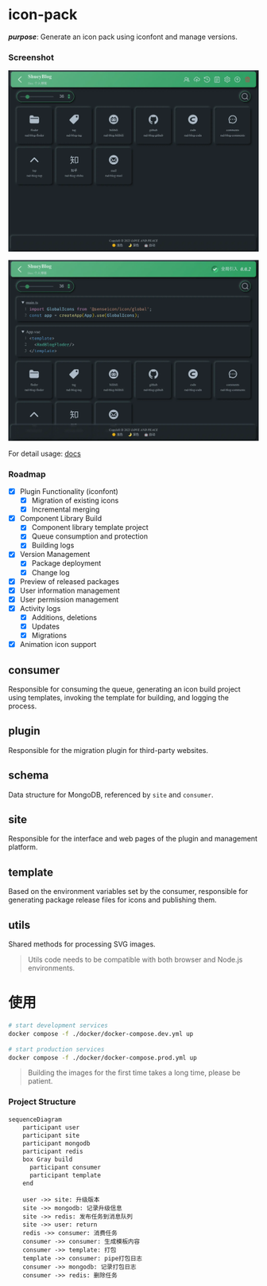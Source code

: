 # icon-pack

***purpose***: Generate an icon pack using iconfont and manage versions.

### Screenshot

![example icons](./docs/img/icons.webp)

![package preview](./docs/img/package-preview.webp)

For detail usage: [docs](./docs/usage.md)

### Roadmap

- [X] Plugin Functionality (iconfont)
  - [X] Migration of existing icons
  - [X] Incremental merging
- [X] Component Library Build
  - [X] Component library template project
  - [X] Queue consumption and protection
  - [x] Building logs
- [X] Version Management
  - [X] Package deployment
  - [X] Change log
- [X] Preview of released packages
- [X] User information management
- [X] User permission management
- [X] Activity logs
  - [X] Additions, deletions
  - [X] Updates
  - [X] Migrations
- [X] Animation icon support

## consumer

Responsible for consuming the queue, generating an icon build project using templates, invoking the template for building, and logging the process.

## plugin

Responsible for the migration plugin for third-party websites.

## schema

Data structure for MongoDB, referenced by `site` and `consumer`.

## site

Responsible for the interface and web pages of the plugin and management platform.

## template

Based on the environment variables set by the consumer, responsible for generating package release files for icons and publishing them.

## utils

Shared methods for processing SVG images.

> Utils code needs to be compatible with both browser and Node.js environments.

# 使用

```sh
# start development services
docker compose -f ./docker/docker-compose.dev.yml up
```

```sh
# start production services
docker compose -f ./docker/docker-compose.prod.yml up
```

> Building the images for the first time takes a long time, please be patient.

### Project Structure

```mermaid
sequenceDiagram
    participant user
    participant site
    participant mongodb
    participant redis
    box Gray build
      participant consumer
      participant template
    end

    user ->> site: 升级版本
    site ->> mongodb: 记录升级信息
    site ->> redis: 发布任务到消息队列
    site ->> user: return
    redis ->> consumer: 消费任务
    consumer ->> consumer: 生成模板内容
    consumer ->> template: 打包
    template ->> consumer: pipe打包日志
    consumer ->> mongodb: 记录打包日志
    consumer ->> redis: 删除任务
```

